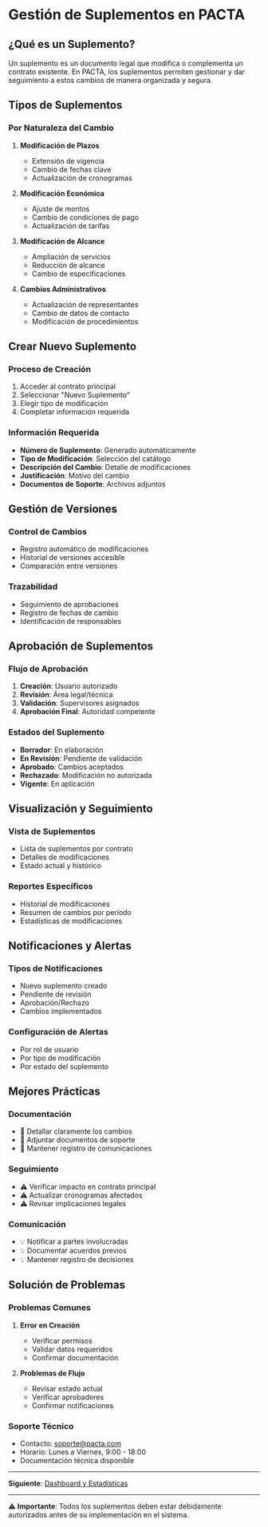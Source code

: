 # Gestión de Suplementos en PACTA

## ¿Qué es un Suplemento?

Un suplemento es un documento legal que modifica o complementa un contrato existente. En PACTA, los suplementos permiten gestionar y dar seguimiento a estos cambios de manera organizada y segura.

## Tipos de Suplementos

### Por Naturaleza del Cambio

1. **Modificación de Plazos**

   - Extensión de vigencia
   - Cambio de fechas clave
   - Actualización de cronogramas

2. **Modificación Económica**

   - Ajuste de montos
   - Cambio de condiciones de pago
   - Actualización de tarifas

3. **Modificación de Alcance**

   - Ampliación de servicios
   - Reducción de alcance
   - Cambio de especificaciones

4. **Cambios Administrativos**
   - Actualización de representantes
   - Cambio de datos de contacto
   - Modificación de procedimientos

## Crear Nuevo Suplemento

### Proceso de Creación

1. Acceder al contrato principal
2. Seleccionar "Nuevo Suplemento"
3. Elegir tipo de modificación
4. Completar información requerida

### Información Requerida

- **Número de Suplemento**: Generado automáticamente
- **Tipo de Modificación**: Selección del catálogo
- **Descripción del Cambio**: Detalle de modificaciones
- **Justificación**: Motivo del cambio
- **Documentos de Soporte**: Archivos adjuntos

## Gestión de Versiones

### Control de Cambios

- Registro automático de modificaciones
- Historial de versiones accesible
- Comparación entre versiones

### Trazabilidad

- Seguimiento de aprobaciones
- Registro de fechas de cambio
- Identificación de responsables

## Aprobación de Suplementos

### Flujo de Aprobación

1. **Creación**: Usuario autorizado
2. **Revisión**: Área legal/técnica
3. **Validación**: Supervisores asignados
4. **Aprobación Final**: Autoridad competente

### Estados del Suplemento

- **Borrador**: En elaboración
- **En Revisión**: Pendiente de validación
- **Aprobado**: Cambios aceptados
- **Rechazado**: Modificación no autorizada
- **Vigente**: En aplicación

## Visualización y Seguimiento

### Vista de Suplementos

- Lista de suplementos por contrato
- Detalles de modificaciones
- Estado actual y histórico

### Reportes Específicos

- Historial de modificaciones
- Resumen de cambios por período
- Estadísticas de modificaciones

## Notificaciones y Alertas

### Tipos de Notificaciones

- Nuevo suplemento creado
- Pendiente de revisión
- Aprobación/Rechazo
- Cambios implementados

### Configuración de Alertas

- Por rol de usuario
- Por tipo de modificación
- Por estado del suplemento

## Mejores Prácticas

### Documentación

- 📝 Detallar claramente los cambios
- 📝 Adjuntar documentos de soporte
- 📝 Mantener registro de comunicaciones

### Seguimiento

- ⚠️ Verificar impacto en contrato principal
- ⚠️ Actualizar cronogramas afectados
- ⚠️ Revisar implicaciones legales

### Comunicación

- 💡 Notificar a partes involucradas
- 💡 Documentar acuerdos previos
- 💡 Mantener registro de decisiones

## Solución de Problemas

### Problemas Comunes

1. **Error en Creación**

   - Verificar permisos
   - Validar datos requeridos
   - Confirmar documentación

2. **Problemas de Flujo**
   - Revisar estado actual
   - Verificar aprobadores
   - Confirmar notificaciones

### Soporte Técnico

- Contacto: soporte@pacta.com
- Horario: Lunes a Viernes, 9:00 - 18:00
- Documentación técnica disponible

---

**Siguiente**: [Dashboard y Estadísticas](./dashboard.md)

---

⚠️ **Importante**: Todos los suplementos deben estar debidamente autorizados antes de su implementación en el sistema.
